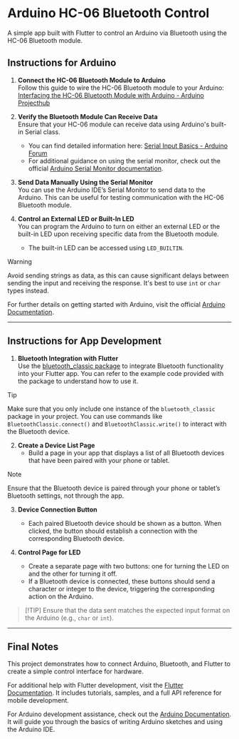 <!-- # arduinohc06

A simple app made with flutter to control an arduino via Bluetooth

## Instructions for arduino:
+ Connect HC-06 Bluetooth module
    - Webpage on how to do this: [Arduino Projecthub](https://projecthub.arduino.cc/RucksikaaR/interfacing-the-hc-06-bluetooth-module-with-arduino-94aabd)

+ Check that the module can receive data using Arduino's build in Serial class
    - Information on that can be found here: [Arduino forum](https://forum.arduino.cc/t/serial-input-basics-updated/382007/2)
    - You can use the serial monitor to send data manually. [Arduino documentation](https://docs.arduino.cc/software/ide-v2/tutorials/ide-v2-serial-monitor/)

+ Send data manually using the serial monitor

+ Make an external LED or the built in one turn on upon receiving specific data.    
    - the built in LED can be accessed using `LED_BUILTIN`

> [!WARNING]
> Do not send strings as data or there will be a huge delay between when you send the input and when something happens. Use `int` or `char` instead.
        
For information on getting started with Arduino development, please reference their documentation: [arduino docs](https://docs.arduino.cc/learn/starting-guide/getting-started-arduino/).


## Instructions for app development:
For implementing Bluetooth with Flutter, use this package: [pub.dev](https://pub.dev/packages/bluetooth_classic). 
Use the example code to understand how the package works.

> [!TIP]
> Make sure you only have one instance of this package in your code. Then you can use commands like `BluetoothClassic.connect()` and `BluetoothClassic.write()`

+ Make a page that will contain a list of all bluetooth devices that have been paired to your phone or tablet.

> [!NOTE]
> You will have to pair the bluetooth device to your phone or tablet in your devices bluetooth settings, not the app.

+ All these items should be buttons, so when you click on one make it connect to the device.
+ In a separate page, make two buttons, one for turning on the light, and one for turning off.
+ If a device is connected, make the buttons write a character or int to that bluetooth device

> [!TIP]
>make sure these inputs are the same ones that are expected in the Arduino's code.

## Final notes

This project is an example for how to connect Arduino, Bluetooth, and Flutter

For help getting started with Flutter development, view the
[online documentation](https://docs.flutter.dev), which offers tutorials,
samples, guidance on mobile development, and a full API reference.

For help with Arduino development, refer to their documentation [Arduino docs](https://docs.arduino.cc/learn/starting-guide/getting-started-arduino/). 
This will help you get started with sketches and all the basics of developing with their Arduino IDE. -->

# Arduino HC-06 Bluetooth Control

A simple app built with Flutter to control an Arduino via Bluetooth using the HC-06 Bluetooth module.

## Instructions for Arduino

1. **Connect the HC-06 Bluetooth Module to Arduino**  
   Follow this guide to wire the HC-06 Bluetooth module to your Arduino:  
   [Interfacing the HC-06 Bluetooth Module with Arduino - Arduino Projecthub](https://projecthub.arduino.cc/RucksikaaR/interfacing-the-hc-06-bluetooth-module-with-arduino-94aabd)

2. **Verify the Bluetooth Module Can Receive Data**  
   Ensure that your HC-06 module can receive data using Arduino's built-in Serial class.  
   - You can find detailed information here: [Serial Input Basics - Arduino Forum](https://forum.arduino.cc/t/serial-input-basics-updated/382007/2)
   - For additional guidance on using the serial monitor, check out the official [Arduino Serial Monitor documentation](https://docs.arduino.cc/software/ide-v2/tutorials/ide-v2-serial-monitor/).

3. **Send Data Manually Using the Serial Monitor**  
   You can use the Arduino IDE’s Serial Monitor to send data to the Arduino. This can be useful for testing communication with the HC-06 Bluetooth module.

4. **Control an External LED or Built-In LED**  
   You can program the Arduino to turn on either an external LED or the built-in LED upon receiving specific data from the Bluetooth module.  
   - The built-in LED can be accessed using `LED_BUILTIN`.

> [!WARNING] 
> Avoid sending strings as data, as this can cause significant delays between sending the input and receiving the response. It's best to use `int` or `char` types instead.

For further details on getting started with Arduino, visit the official [Arduino Documentation](https://docs.arduino.cc/learn/starting-guide/getting-started-arduino/).

---

## Instructions for App Development

1. **Bluetooth Integration with Flutter**  
   Use the [bluetooth_classic package](https://pub.dev/packages/bluetooth_classic) to integrate Bluetooth functionality into your Flutter app. You can refer to the example code provided with the package to understand how to use it.

> [!TIP] 
> Make sure that you only include one instance of the `bluetooth_classic` package in your project. You can use commands like `BluetoothClassic.connect()` and `BluetoothClassic.write()` to interact with the Bluetooth device.

2. **Create a Device List Page**  
   - Build a page in your app that displays a list of all Bluetooth devices that have been paired with your phone or tablet.
   
> [!NOTE] 
> Ensure that the Bluetooth device is paired through your phone or tablet’s Bluetooth settings, not through the app.

3. **Device Connection Button**  
   - Each paired Bluetooth device should be shown as a button. When clicked, the button should establish a connection with the corresponding Bluetooth device.

4. **Control Page for LED**  
   - Create a separate page with two buttons: one for turning the LED on and the other for turning it off.
   - If a Bluetooth device is connected, these buttons should send a character or integer to the device, triggering the corresponding action on the Arduino.

>  [!TIP]
> Ensure that the data sent matches the expected input format on the Arduino (e.g., `char` or `int`).

---

## Final Notes

This project demonstrates how to connect Arduino, Bluetooth, and Flutter to create a simple control interface for hardware.

For additional help with Flutter development, visit the [Flutter Documentation](https://docs.flutter.dev). It includes tutorials, samples, and a full API reference for mobile development.

For Arduino development assistance, check out the [Arduino Documentation](https://docs.arduino.cc/learn/starting-guide/getting-started-arduino/). It will guide you through the basics of writing Arduino sketches and using the Arduino IDE.

